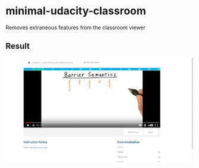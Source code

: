 # minimal-udacity-classroom
Removes extraneous features from the classroom viewer

## Result

![Preview](preview.png)